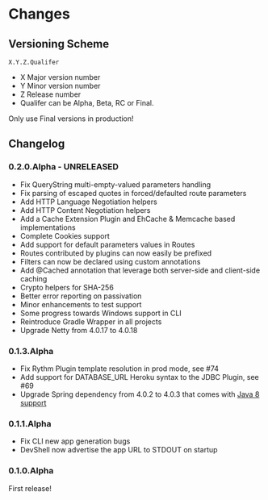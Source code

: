 # Changes

## Versioning Scheme

    X.Y.Z.Qualifer

- X Major version number
- Y Minor version number
- Z Release number
- Qualifer can be Alpha, Beta, RC or Final.

Only use Final versions in production!


## Changelog


### 0.2.0.Alpha - UNRELEASED

- Fix QueryString multi-empty-valued parameters handling
- Fix parsing of escaped quotes in forced/defaulted route parameters
- Add HTTP Language Negotiation helpers
- Add HTTP Content Negotiation helpers
- Add a Cache Extension Plugin and EhCache & Memcache based implementations
- Complete Cookies support
- Add support for default parameters values in Routes
- Routes contributed by plugins can now easily be prefixed
- Filters can now be declared using custom annotations
- Add @Cached annotation that leverage both server-side and client-side caching
- Crypto helpers for SHA-256
- Better error reporting on passivation
- Minor enhancements to test support
- Some progress towards Windows support in CLI
- Reintroduce Gradle Wrapper in all projects
- Upgrade Netty from 4.0.17 to 4.0.18


### 0.1.3.Alpha

- Fix Rythm Plugin template resolution in prod mode, see #74
- Add support for DATABASE_URL Heroku syntax to the JDBC Plugin, see #69
- Upgrade Spring dependency from 4.0.2 to 4.0.3 that comes with [Java 8 support](http://spring.io/blog/2014/03/27/spring-framework-4-0-3-released-with-java-8-support-now-production-ready)


### 0.1.1.Alpha

- Fix CLI new app generation bugs
- DevShell now advertise the app URL to STDOUT on startup


### 0.1.0.Alpha

First release!

